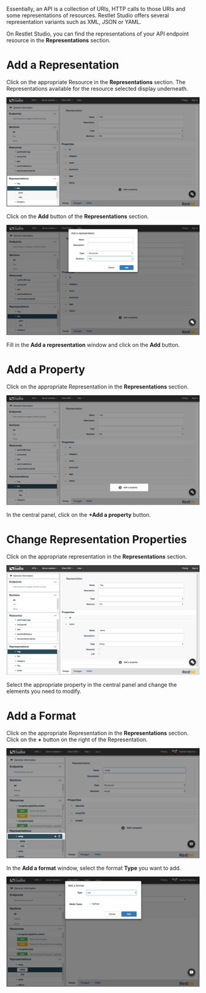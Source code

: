 Essentially, an API is a collection of URIs, HTTP calls to those URIs and some representations of resources. Restlet Studio offers several representation variants such as XML, JSON or YAML.

On Restlet Studio, you can find the representations of your API endpoint resource in the **Representations** section.

# Add a Representation

Click on the appropriate Resource in the **Representations** section. The Representations available for the resource selected display underneath.

![Representations section](images/representations-section.jpg "Representations section")

Click on the **Add** button of the **Representations** section.

![Add a Representation](images/add-representation.jpg "Add a Representation")

Fill in the **Add a representation** window and click on the **Add** button.

# Add a Property

Click on the appropriate Representation in the **Representations** section.

![Add a Property](images/add-property.jpg "Add a Property")

In the central panel, click on the **+Add a property** button.

# Change Representation Properties

Click on the appropriate representation in the **Representations** section.

![Properties](images/change-properties.jpg "Properties")

Select the appropriate property in the central panel and change the elements you need to modify.

# Add a Format

Click on the appropriate Representation in the **Representations** section.  
Click on the **+** button on the right of the Representation.

![+](images/plus-button.jpg "+")

In the **Add a format** window, select the format **Type** you want to add.

![Add a variant](images/add-format.jpg "Add a variant")
